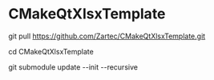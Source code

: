 # CMakeQtXlsxTemplate

git pull https://github.com/Zartec/CMakeQtXlsxTemplate.git

cd CMakeQtXlsxTemplate

git submodule update --init --recursive

